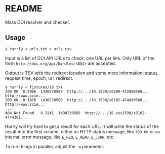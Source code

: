 README
======

Mass DOI resolver and checker.

Usage
-----

    $ hurrly < urls.txt > urls.tsv

Input is a list of DOI API URLs to check, one URL per line.
Only URL of the form `http://doi.org/api/handles/<DOI>` are accepted.

Output is TSV with the redirect location and some more information: status, request time, epoch, url, redirect.

    $ hurrly < fixtures/10.txt
    200 OK  0.8956  1430238589  http://.../10.1590/s0100-415820060...  http://www.scie...
    200 OK  0.1826  1430238589  http://.../10.1590/s0102-474420060...  http://www.scie...
    ...
    404 Not Found   0.3241  1430238589  http://.../10.sss1590/s0102-4744201...

Hurrly will try hard to get a result for each URL. It will write the status of the result
into the first column, either as HTTP status message, like `200 OK` or as internal error message,
like `E_REQ`, `E_READ`, `E_JSON`, etc.

To run things in parallel, adjust the `-w` parameter.
